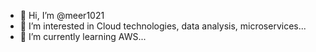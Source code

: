 - 👋 Hi, I’m @meer1021
- 👀 I’m interested in Cloud technologies, data analysis, microservices...
- 🌱 I’m currently learning AWS...


<!---
meer1021/meer1021 is a ✨ special ✨ repository because its `README.md` (this file) appears on your GitHub profile.
You can click the Preview link to take a look at your changes.
--->
